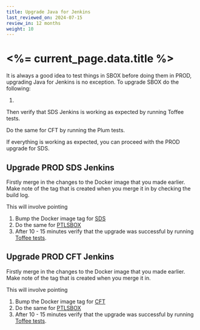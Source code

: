 ```yaml
---
title: Upgrade Java for Jenkins
last_reviewed_on: 2024-07-15
review_in: 12 months
weight: 10
---
```


# <%= current_page.data.title %>

It is always a good idea to test things in SBOX before doing them in PROD, upgrading Java for Jenkins is no exception.
To upgrade SBOX do the following:

1. 

Then verify that SDS Jenkins is working as expected by running Toffee tests.

Do the same for CFT by running the Plum tests.

If everything is working as expected, you can proceed with the PROD upgrade for SDS.


## Upgrade PROD SDS Jenkins
Firstly merge in the changes to the Docker image that you made earlier. Make note of the tag that is created when you merge it in by checking the build log.

This will involve pointing

1. Bump the Docker image tag for [SDS](https://github.com/hmcts/sds-flux-config/blob/master/apps/jenkins/jenkins/jenkins-controller-version.yaml)
2. Do the same for [PTLSBOX](https://github.com/hmcts/sds-flux-config/blob/master/apps/jenkins/jenkins/ptlsbox/jenkins-controller-version.yaml)
3. After 10 - 15 minutes verify that the upgrade was successful by running [Toffee tests](https://sds-build.hmcts.net/blue/organizations/jenkins/HMCTS_Nightly_Sandbox/sds-toffee-frontend/).

## Upgrade PROD CFT Jenkins
Firstly merge in the changes to the Docker image that you made earlier. Make note of the tag that is created when you merge it in.

This will involve pointing

1. Bump the Docker image tag for [CFT](https://github.com/hmcts/cnp-flux-config/blob/master/apps/jenkins/jenkins/jenkins-controller-version.yaml)
2. Do the same for [PTLSBOX](https://github.com/hmcts/cnp-flux-config/blob/master/apps/jenkins/jenkins/ptlsbox/jenkins-controller-version.yaml)
3. After 10 - 15 minutes verify that the upgrade was successful by running [Toffee tests](https://build.hmcts.net/blue/organizations/jenkins/HMCTS_Nightly_Sandbox/sds-toffee-frontend/).